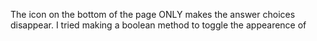 The icon on the bottom of the page ONLY makes the answer choices disappear. I tried making a boolean method to toggle the appearence of

